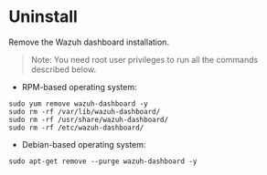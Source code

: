 # Uninstall

Remove the Wazuh dashboard installation.

> Note: You need root user privileges to run all the commands described below.

- RPM-based operating system:

```console
sudo yum remove wazuh-dashboard -y
sudo rm -rf /var/lib/wazuh-dashboard/
sudo rm -rf /usr/share/wazuh-dashboard/
sudo rm -rf /etc/wazuh-dashboard/
```

- Debian-based operating system:

```console
sudo apt-get remove --purge wazuh-dashboard -y
```
